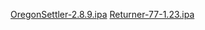 <a href="https://drive.google.com/file/d/1XwwrIRL38kdx1cJLcoivFn2I9h_lhoH1/view?usp=drive_link">OregonSettler-2.8.9.ipa</a>
<a href="https://drive.google.com/file/d/1SDV2rHWtFxVHt2bej3C4gTbOjDB5zBKz/view?usp=drive_link">Returner-77-1.23.ipa</a>
